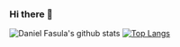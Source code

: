 ### Hi there 👋


![Daniel Fasula's github stats](https://github-readme-stats.vercel.app/api?username=danielfasula&theme=midnight-purple&show_icons=true&count_private=true)
<a href="/" align="left">
   [![Top Langs](https://github-readme-stats.vercel.app/api/top-langs/?username=danielfasula&theme=midnight-purple&layout=compact)](https://github.com/anuraghazra/github-readme-stats)
  </a>
<!--
**danielfasula/danielfasula** is a ✨ _special_ ✨ repository because its `README.md` (this file) appears on your GitHub profile.

Here are some ideas to get you started:

- 🔭 I’m currently working on ...
- 🌱 I’m currently learning ...
- 👯 I’m looking to collaborate on ...
- 🤔 I’m looking for help with ...
- 💬 Ask me about ...
- 📫 How to reach me: ...
- 😄 Pronouns: ...
- ⚡ Fun fact: ...
-->
